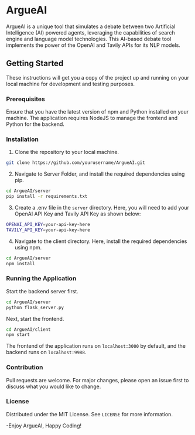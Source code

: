 # ArgueAI

ArgueAI is a unique tool that simulates a debate between two Artificial Intelligence (AI) powered agents, leveraging the capabilities of search engine and language model technologies. This AI-based debate tool implements the power of the OpenAI and Tavily APIs for its NLP models.

## Getting Started

These instructions will get you a copy of the project up and running on your local machine for development and testing purposes.

### Prerequisites

Ensure that you have the latest version of npm and Python installed on your machine. The application requires NodeJS to manage the frontend and Python for the backend.

### Installation

1. Clone the repository to your local machine.
```bash
git clone https://github.com/yourusername/ArgueAI.git
```
2. Navigate to Server Folder, and install the required dependencies using pip.
```bash
cd ArgueAI/server
pip install -r requirements.txt
```
3. Create a .env file in the `server` directory. Here, you will need to add your OpenAI API Key and Tavily API Key as shown below:
```bash
OPENAI_API_KEY=your-api-key-here
TAVILY_API_KEY=your-api-key-here
```
4. Navigate to the client directory. Here, install the required dependencies using npm.
```bash
cd ArgueAI/server
npm install
```
### Running the Application

Start the backend server first.
```bash
cd ArgueAI/server
python flask_server.py
```
Next, start the frontend.
```bash
cd ArgueAI/client
npm start
```
The frontend of the application runs on `localhost:3000` by default, and the backend runs on `localhost:9988`.

### Contribution

Pull requests are welcome. For major changes, please open an issue first to discuss what you would like to change.

### License

Distributed under the MIT License. See `LICENSE` for more information.

-Enjoy ArgueAI, Happy Coding!